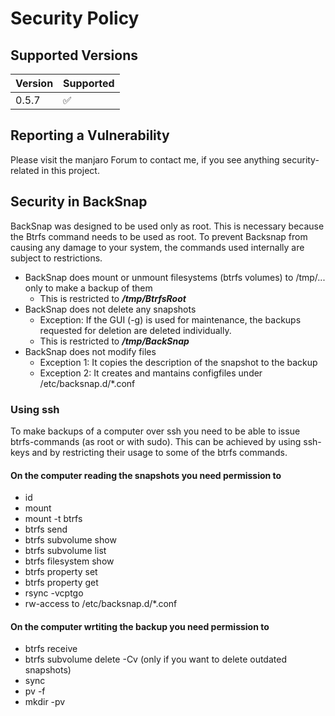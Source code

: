 # Security Policy

## Supported Versions

| Version | Supported          |
| ------- | ------------------ |
| 0.5.7   | :white_check_mark: |

## Reporting a Vulnerability

Please visit the manjaro Forum to contact me, if you see anything security-related in this project.

## Security in BackSnap

BackSnap was designed to be used only as root. This is necessary because the Btrfs command needs to be used as root.
To prevent Backsnap from causing any damage to your system, the commands used internally are subject to restrictions.

* BackSnap does mount or unmount filesystems (btrfs volumes) to /tmp/... only to make a backup of them
    * This is restricted to ***/tmp/BtrfsRoot***
* BackSnap does not delete any snapshots
    * Exception: If the GUI (-g) is used for maintenance, the backups requested for deletion are deleted individually.
    * This is restricted to ***/tmp/BackSnap***
* BackSnap does not modify files 
    * Exception 1: It copies the description of the snapshot to the backup
    * Exception 2: It creates and mantains configfiles under /etc/backsnap.d/*.conf
    
### Using ssh

To make backups of a computer over ssh you need to be able to issue btrfs-commands (as root or with sudo). 
This can be achieved by using ssh-keys and by restricting their usage to some of the btrfs commands. 

#### On the computer reading the snapshots you need permission to
 * id
 * mount 
 * mount -t btrfs
 * btrfs send
 * btrfs subvolume show
 * btrfs subvolume list
 * btrfs filesystem show
 * btrfs property set
 * btrfs property get
 * rsync -vcptgo
 * rw-access to /etc/backsnap.d/*.conf

#### On the computer wrtiting the backup you need permission to
 * btrfs receive
 * btrfs subvolume delete -Cv (only if you want to delete outdated snapshots)
 * sync
 * pv -f
 * mkdir -pv
 
